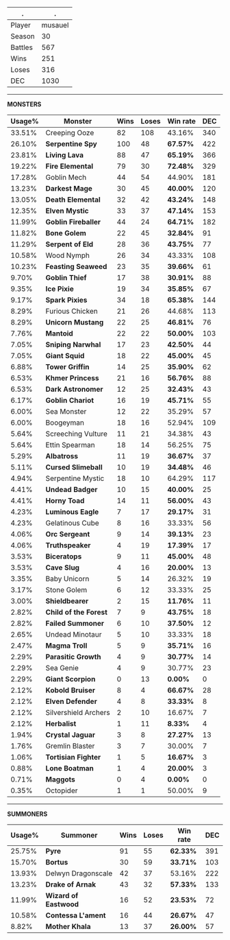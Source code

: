 .|.
|-|-
Player|musauel
Season|30
Battles|567
Wins|251
Loses|316
DEC|1030

---
**MONSTERS**

Usage%|Monster|Wins|Loses|Win rate|DEC|
-|-|-|-|-|-|
33.51%|Creeping Ooze|82|108|43.16%|340|
26.10%|**Serpentine Spy**|100|48|**67.57%**|422|
23.81%|**Living Lava**|88|47|**65.19%**|366|
19.22%|**Fire Elemental**|79|30|**72.48%**|329|
17.28%|Goblin Mech|44|54|44.90%|181|
13.23%|**Darkest Mage**|30|45|**40.00%**|120|
13.05%|**Death Elemental**|32|42|**43.24%**|148|
12.35%|**Elven Mystic**|33|37|**47.14%**|153|
11.99%|**Goblin Fireballer**|44|24|**64.71%**|182|
11.82%|**Bone Golem**|22|45|**32.84%**|91|
11.29%|**Serpent of Eld**|28|36|**43.75%**|77|
10.58%|Wood Nymph|26|34|43.33%|108|
10.23%|**Feasting Seaweed**|23|35|**39.66%**|61|
9.70%|**Goblin Thief**|17|38|**30.91%**|88|
9.35%|**Ice Pixie**|19|34|**35.85%**|67|
9.17%|**Spark Pixies**|34|18|**65.38%**|144|
8.29%|Furious Chicken|21|26|44.68%|113|
8.29%|**Unicorn Mustang**|22|25|**46.81%**|76|
7.76%|**Mantoid**|22|22|**50.00%**|103|
7.05%|**Sniping Narwhal**|17|23|**42.50%**|44|
7.05%|**Giant Squid**|18|22|**45.00%**|45|
6.88%|**Tower Griffin**|14|25|**35.90%**|62|
6.53%|**Khmer Princess**|21|16|**56.76%**|88|
6.53%|**Dark Astronomer**|12|25|**32.43%**|43|
6.17%|**Goblin Chariot**|16|19|**45.71%**|55|
6.00%|Sea Monster|12|22|35.29%|57|
6.00%|Boogeyman|18|16|52.94%|109|
5.64%|Screeching Vulture|11|21|34.38%|43|
5.64%|Ettin Spearman|18|14|56.25%|75|
5.29%|**Albatross**|11|19|**36.67%**|37|
5.11%|**Cursed Slimeball**|10|19|**34.48%**|46|
4.94%|Serpentine Mystic|18|10|64.29%|117|
4.41%|**Undead Badger**|10|15|**40.00%**|25|
4.41%|**Horny Toad**|14|11|**56.00%**|43|
4.23%|**Luminous Eagle**|7|17|**29.17%**|31|
4.23%|Gelatinous Cube|8|16|33.33%|56|
4.06%|**Orc Sergeant**|9|14|**39.13%**|23|
4.06%|**Truthspeaker**|4|19|**17.39%**|17|
3.53%|**Biceratops**|9|11|**45.00%**|48|
3.53%|**Cave Slug**|4|16|**20.00%**|13|
3.35%|Baby Unicorn|5|14|26.32%|19|
3.17%|Stone Golem|6|12|33.33%|25|
3.00%|**Shieldbearer**|2|15|**11.76%**|11|
2.82%|**Child of the Forest**|7|9|**43.75%**|18|
2.82%|**Failed Summoner**|6|10|**37.50%**|12|
2.65%|Undead Minotaur|5|10|33.33%|18|
2.47%|**Magma Troll**|5|9|**35.71%**|16|
2.29%|**Parasitic Growth**|4|9|**30.77%**|14|
2.29%|Sea Genie|4|9|30.77%|23|
2.29%|**Giant Scorpion**|0|13|**0.00%**|0|
2.12%|**Kobold Bruiser**|8|4|**66.67%**|28|
2.12%|**Elven Defender**|4|8|**33.33%**|8|
2.12%|Silvershield Archers|2|10|16.67%|7|
2.12%|**Herbalist**|1|11|**8.33%**|4|
1.94%|**Crystal Jaguar**|3|8|**27.27%**|13|
1.76%|Gremlin Blaster|3|7|30.00%|7|
1.06%|**Tortisian Fighter**|1|5|**16.67%**|3|
0.88%|**Lone Boatman**|1|4|**20.00%**|3|
0.71%|**Maggots**|0|4|**0.00%**|0|
0.35%|Octopider|1|1|50.00%|9|

---
**SUMMONERS**

Usage%|Summoner|Wins|Loses|Win rate|DEC|
-|-|-|-|-|-|
25.75%|**Pyre**|91|55|**62.33%**|391|
15.70%|**Bortus**|30|59|**33.71%**|103|
13.93%|Delwyn Dragonscale|42|37|53.16%|222|
13.23%|**Drake of Arnak**|43|32|**57.33%**|133|
11.99%|**Wizard of Eastwood**|16|52|**23.53%**|72|
10.58%|**Contessa L'ament**|16|44|**26.67%**|47|
8.82%|**Mother Khala**|13|37|**26.00%**|57|
